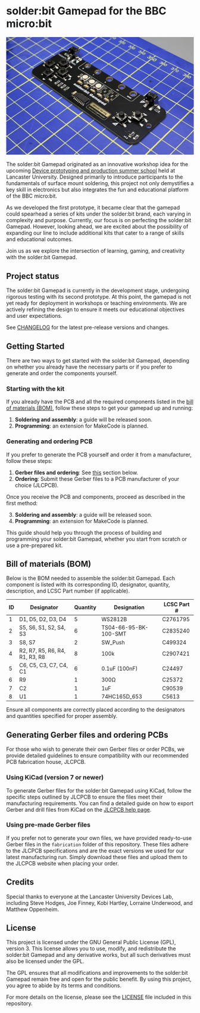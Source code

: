 # solder:bit Gamepad for the BBC micro:bit

![A photo of the solder:bit Gamepad PCB](/media/IMG_7025.jpeg "My first attempt at soldering the solder:bit Gamepad.")

The solder:bit Gamepad originated as an innovative workshop idea for the upcoming [Device prototyping and production summer school](https://prosquared.org/event/2024-summer-school/) held at Lancaster University. Designed primarily to introduce participants to the fundamentals of surface mount soldering, this project not only demystifies a key skill in electronics but also integrates the fun and educational platform of the BBC micro:bit.

As we developed the first prototype, it became clear that the gamepad could spearhead a series of kits under the solder:bit brand, each varying in complexity and purpose. Currently, our focus is on perfecting the solder:bit Gamepad. However, looking ahead, we are excited about the possibility of expanding our line to include additional kits that cater to a range of skills and educational outcomes.

Join us as we explore the intersection of learning, gaming, and creativity with the solder:bit Gamepad.

## Project status

The solder:bit Gamepad is currently in the development stage, undergoing rigorous testing with its second prototype. At this point, the gamepad is not yet ready for deployment in workshops or teaching environments. We are actively refining the design to ensure it meets our educational objectives and user expectations.

See [CHANGELOG](/CHANGELOG.md) for the latest pre-release versions and changes.

## Getting Started

There are two ways to get started with the solder:bit Gamepad, depending on whether you already have the necessary parts or if you prefer to generate and order the components yourself.

### Starting with the kit

If you already have the PCB and all the required components listed in the [bill of materials (BOM)](#bill-of-materials), follow these steps to get your gamepad up and running:

1. **Soldering and assembly**: a guide will be released soon.
2. **Programming**: an extension for MakeCode is planned.

### Generating and ordering PCB

If you prefer to generate the PCB yourself and order it from a manufacturer, follow these steps:

1. **Gerber files and ordering**: See [this](#gerber-files-and-ordering) section below.
2. **Ordering**: Submit these Gerber files to a PCB manufacturer of your choice (JLCPCB).

Once you receive the PCB and components, proceed as described in the first method:

3. **Soldering and assembly**: a guide will be released soon.
4. **Programming**: an extension for MakeCode is planned.

This guide should help you through the process of building and programming your solder:bit Gamepad, whether you start from scratch or use a pre-prepared kit.

## Bill of materials (BOM)

Below is the BOM needed to assemble the solder:bit Gamepad. Each component is listed with its corresponding ID, designator, quantity, description, and LCSC Part number (if applicable).

| ID  | Designator                     | Quantity | Designation           | LCSC Part # |
| --- | ------------------------------ | -------- | --------------------- | ----------- |
| 1   | D1, D5, D2, D3, D4             | 5        | WS2812B               | C2761795    |
| 2   | S5, S6, S1, S2, S4, S3         | 6        | TS04-66-95-BK-100-SMT | C2835240    |
| 3   | S8, S7                         | 2        | SW_Push               | C499324     |
| 4   | R2, R7, R5, R6, R4, R1, R3, R8 | 8        | 100k                  | C2907421    |
| 5   | C6, C5, C3, C7, C4, C1         | 6        | 0.1uF (100nF)         | C24497      |
| 6   | R9                             | 1        | 300Ω                  | C25372      |
| 7   | C2                             | 1        | 1uF                   | C90539      |
| 8   | U1                             | 1        | 74HC165D_653          | C5613       |

Ensure all components are correctly placed according to the designators and quantities specified for proper assembly.

## Generating Gerber files and ordering PCBs

For those who wish to generate their own Gerber files or order PCBs, we provide detailed guidelines to ensure compatibility with our recommended PCB fabrication house, JLCPCB.

### Using KiCad (version 7 or newer)

To generate Gerber files for the solder:bit Gamepad using KiCad, follow the specific steps outlined by JLCPCB to ensure the files meet their manufacturing requirements. You can find a detailed guide on how to export Gerber and drill files from KiCad on the [JLCPCB help page](https://jlcpcb.com/help/article/362-how-to-generate-gerber-and-drill-files-in-kicad-7).

### Using pre-made Gerber files

If you prefer not to generate your own files, we have provided ready-to-use Gerber files in the `fabrication` folder of this repository. These files adhere to the JLCPCB specifications and are the exact versions we used for our latest manufacturing run. Simply download these files and upload them to the JLCPCB website when placing your order.

## Credits

Special thanks to everyone at the Lancaster University Devices Lab, including Steve Hodges, Joe Finney,
Kobi Hartley, Lorraine Underwood, and Matthew Oppenheim.

## License

This project is licensed under the GNU General Public License (GPL), version 3. This license allows you to use, modify, and redistribute the solder:bit Gamepad and any derivative works, but all such derivatives must also be licensed under the GPL.

The GPL ensures that all modifications and improvements to the solder:bit Gamepad remain free and open for the public benefit. By using this project, you agree to abide by its terms and conditions.

For more details on the license, please see the [LICENSE](/LICENSE.txt) file included in this repository.
